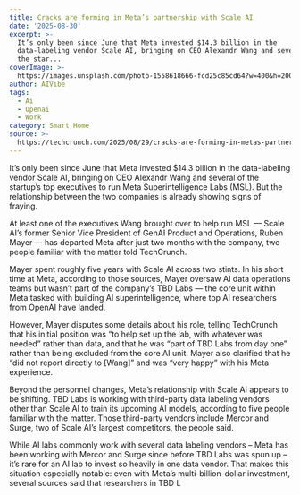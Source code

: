 ```yaml
---
title: Cracks are forming in Meta’s partnership with Scale AI
date: '2025-08-30'
excerpt: >-
  It’s only been since June that Meta invested $14.3 billion in the
  data-labeling vendor Scale AI, bringing on CEO Alexandr Wang and several of
  the star...
coverImage: >-
  https://images.unsplash.com/photo-1558618666-fcd25c85cd64?w=400&h=200&fit=crop&auto=format
author: AIVibe
tags:
  - Ai
  - Openai
  - Work
category: Smart Home
source: >-
  https://techcrunch.com/2025/08/29/cracks-are-forming-in-metas-partnership-with-scale-ai/
---
```

It’s only been since June that Meta invested $14.3 billion in the data-labeling vendor Scale AI, bringing on CEO Alexandr Wang and several of the startup’s top executives to run Meta Superintelligence Labs (MSL). But the relationship between the two companies is already showing signs of fraying.

At least one of the executives Wang brought over to help run MSL — Scale AI’s former Senior Vice President of GenAI Product and Operations, Ruben Mayer — has departed Meta after just two months with the company, two people familiar with the matter told TechCrunch. 


	
	




	
	



Mayer spent roughly five years with Scale AI across two stints. In his short time at Meta, according to those sources, Mayer oversaw AI data operations teams but wasn’t part of the company’s TBD Labs — the core unit within Meta tasked with building AI superintelligence, where top AI researchers from OpenAI have landed. 

However, Mayer disputes some details about his role, telling TechCrunch that his initial position was “to help set up the lab, with whatever was needed” rather than data, and that he was “part of TBD Labs from day one” rather than being excluded from the core AI unit. Mayer also clarified that he “did not report directly to [Wang]” and was “very happy” with his Meta experience.

Beyond the personnel changes, Meta’s relationship with Scale AI appears to be shifting. TBD Labs is working with third-party data labeling vendors other than Scale AI to train its upcoming AI models, according to five people familiar with the matter. Those third-party vendors include Mercor and Surge, two of Scale AI’s largest competitors, the people said. 

While AI labs commonly work with several data labeling vendors – Meta has been working with Mercor and Surge since before TBD Labs was spun up –  it’s rare for an AI lab to invest so heavily in one data vendor. That makes this situation especially notable: even with Meta’s multi-billion-dollar investment, several sources said that researchers in TBD L
